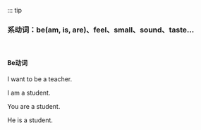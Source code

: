 ::: tip

### 系动词：be(am, is, are)、feel、small、sound、taste...

<br>

#### Be动词

I want to be a teacher.

I am a student.

You are a student.

He is a student.

